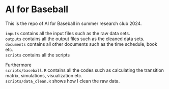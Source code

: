 # AI for Baseball
This is the repo of AI for Baseball in summer research club 2024.

`inputs` contains all the input files such as the raw data sets.\
`outputs` contains all the output files such as the cleaned data sets.\
`documents` contains all other documents such as the time schedule, book etc.\
`scripts` contains all the scripts

Furthermore\
`scripts/baseball.R` contains all the codes such as calculating the transition matrix, simulations, visualization etc.\
`scripts/data_clean.R` shows how I clean the raw data.
 
